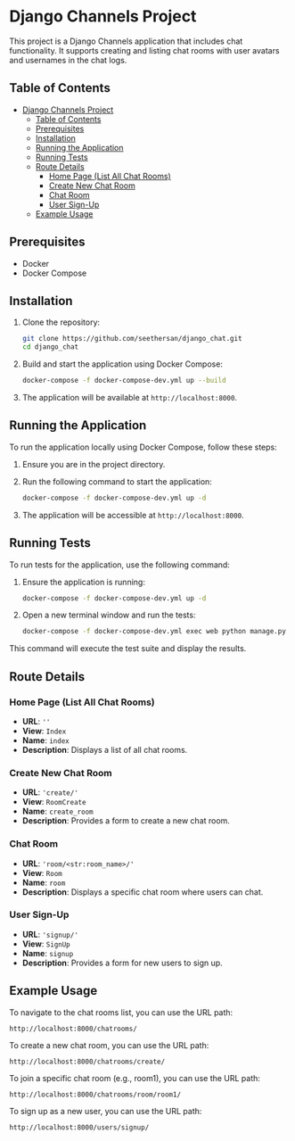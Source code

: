 # Django Channels Project

This project is a Django Channels application that includes chat functionality. It supports creating and listing chat rooms with user avatars and usernames in the chat logs.

## Table of Contents

- [Django Channels Project](#django-channels-project)
  - [Table of Contents](#table-of-contents)
  - [Prerequisites](#prerequisites)
  - [Installation](#installation)
  - [Running the Application](#running-the-application)
  - [Running Tests](#running-tests)
  - [Route Details](#route-details)
    - [Home Page (List All Chat Rooms)](#home-page-list-all-chat-rooms)
    - [Create New Chat Room](#create-new-chat-room)
    - [Chat Room](#chat-room)
    - [User Sign-Up](#user-sign-up)
  - [Example Usage](#example-usage)

## Prerequisites

- Docker
- Docker Compose

## Installation

1. Clone the repository:

    ```sh
    git clone https://github.com/seethersan/django_chat.git
    cd django_chat
    ```

2. Build and start the application using Docker Compose:

    ```sh
    docker-compose -f docker-compose-dev.yml up --build
    ```

3. The application will be available at `http://localhost:8000`.

## Running the Application

To run the application locally using Docker Compose, follow these steps:

1. Ensure you are in the project directory.

2. Run the following command to start the application:

    ```sh
    docker-compose -f docker-compose-dev.yml up -d
    ```

3. The application will be accessible at `http://localhost:8000`.

## Running Tests

To run tests for the application, use the following command:

1. Ensure the application is running:

    ```sh
    docker-compose -f docker-compose-dev.yml up -d
    ```

2. Open a new terminal window and run the tests:

    ```sh
    docker-compose -f docker-compose-dev.yml exec web python manage.py test
    ```

This command will execute the test suite and display the results.

## Route Details

### Home Page (List All Chat Rooms)

- **URL**: `''`
- **View**: `Index`
- **Name**: `index`
- **Description**: Displays a list of all chat rooms.

### Create New Chat Room

- **URL**: `'create/'`
- **View**: `RoomCreate`
- **Name**: `create_room`
- **Description**: Provides a form to create a new chat room.

### Chat Room

- **URL**: `'room/<str:room_name>/'`
- **View**: `Room`
- **Name**: `room`
- **Description**: Displays a specific chat room where users can chat.

### User Sign-Up

- **URL**: `'signup/'`
- **View**: `SignUp`
- **Name**: `signup`
- **Description**: Provides a form for new users to sign up.

## Example Usage
To navigate to the chat rooms list, you can use the URL path:
```
http://localhost:8000/chatrooms/
```

To create a new chat room, you can use the URL path:
```
http://localhost:8000/chatrooms/create/
```

To join a specific chat room (e.g., room1), you can use the URL path:
```
http://localhost:8000/chatrooms/room/room1/
```

To sign up as a new user, you can use the URL path:
```
http://localhost:8000/users/signup/
```